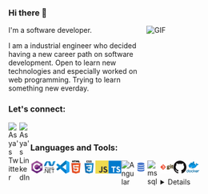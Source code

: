 ### Hi there 👋

<!--
**asyailkturk/asyailkturk** is a ✨ _special_ ✨ repository because its `README.md` (this file) appears on your GitHub profile.

Here are some ideas to get you started:

- 🔭 I’m currently working on ...
- 🌱 I’m currently learning ...
- 👯 I’m looking to collaborate on ...
- 🤔 I’m looking for help with ...
- 💬 Ask me about ...
- 📫 How to reach me: ...
- 😄 Pronouns: ...
- ⚡ Fun fact: ...
-->
<img align="right" alt="GIF" src="https://c.tenor.com/bQCHJwgCNuMAAAAC/kitten-cat.gif" width="228" height="228" />

I'm a software developer.

I am a industrial engineer who decided having a new career path on software development. Open to learn new technologies and especially worked on web programming. Trying to learn something new everday. 

### Let's connect:
<a href="https://twitter.com/asyailkturk">
  <img align="left" alt="Asya's Twitter" width="22px" src="https://cdn.jsdelivr.net/npm/simple-icons@v3/icons/twitter.svg" />
</a>
<a href="https://www.linkedin.com/in/asya-ilkturk">
  <img align="left" alt="Asya's LinkedIn" width="22px" src="https://cdn.jsdelivr.net/npm/simple-icons@v3/icons/linkedin.svg" />
</a>
<br />


### Languages and Tools:

<img align="left" alt="CSharp" width="26px" src="https://raw.githubusercontent.com/devicons/devicon/master/icons/csharp/csharp-original.svg"/>
<img align="left" alt="dotnet" width="26px" src="https://raw.githubusercontent.com/devicons/devicon/master/icons/dot-net/dot-net-original-wordmark.svg"/>
<img align="left" alt="Visual Studio Code" width="26px" src="https://raw.githubusercontent.com/github/explore/80688e429a7d4ef2fca1e82350fe8e3517d3494d/topics/visual-studio-code/visual-studio-code.png" />
<img align="left" alt="HTML5" width="26px" src="https://raw.githubusercontent.com/github/explore/80688e429a7d4ef2fca1e82350fe8e3517d3494d/topics/html/html.png" />
<img align="left" alt="CSS3" width="26px" src="https://raw.githubusercontent.com/github/explore/80688e429a7d4ef2fca1e82350fe8e3517d3494d/topics/css/css.png" />
<img align="left" alt="JavaScript" width="26px" src="https://raw.githubusercontent.com/github/explore/80688e429a7d4ef2fca1e82350fe8e3517d3494d/topics/javascript/javascript.png" />
<img align="left" alt="typescript" width="26px" src="https://raw.githubusercontent.com/devicons/devicon/master/icons/typescript/typescript-original.svg"/>
<img align="left" alt="Angular" width="26px" src='https://img.stackshare.io/service/3745/cb8U-gL6_400x400.jpg'/>
<img align="left" alt="SQL" width="26px" src="https://raw.githubusercontent.com/github/explore/80688e429a7d4ef2fca1e82350fe8e3517d3494d/topics/sql/sql.png" />
<img align="left" alt="mssql" width="26px" src="https://www.svgrepo.com/show/303229/microsoft-sql-server-logo.svg" /> 
<img align="left" alt="Git" width="26px" src="https://raw.githubusercontent.com/github/explore/80688e429a7d4ef2fca1e82350fe8e3517d3494d/topics/git/git.png" />
<img align="left" alt="GitHub" width="26px" src="https://raw.githubusercontent.com/github/explore/78df643247d429f6cc873026c0622819ad797942/topics/github/github.png" />
<img align="left" alt="Docker" width="26px" src="https://raw.githubusercontent.com/github/explore/80688e429a7d4ef2fca1e82350fe8e3517d3494d/topics/docker/docker.png" />

<br />
<br />
<details>
<br />
<p align="left"> <img src="https://komarev.com/ghpvc/?username=asyailkturk&label=Profile%20views&color=0e75b6&style=flat" alt="asyailkturk" />  :pensive: </p>
 
</details>

